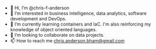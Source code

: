- 👋 Hi, I’m @chris-f-anderson
- 👀 I’m interested in business intelligence, data analytics, software development and DevOps. 
- 🌱 I’m currently learning containers and IaC.  I'm also reinforcing my knowledge of object oriented languages.
- 💞️ I’m looking to collaborate on data projects.
- 📫 How to reach me chris.anderson.bham@gmail.com

<!---
chris-f-anderson/chris-f-anderson is a ✨ special ✨ repository because its `README.md` (this file) appears on your GitHub profile.
You can click the Preview link to take a look at your changes.
--->
